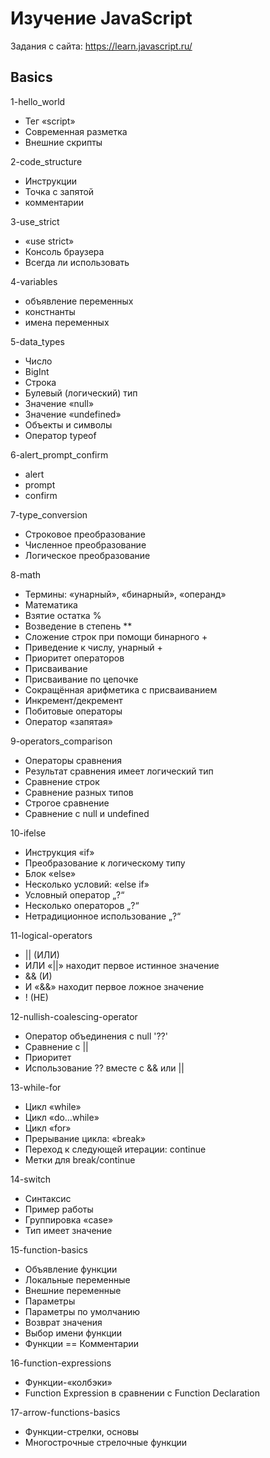 # Изучение JavaScript
Задания с сайта: https://learn.javascript.ru/


Basics
----------------------------
1-hello_world
- Тег «script»
- Современная разметка
- Внешние скрипты

2-code_structure
- Инструкции
- Точка с запятой
- комментарии

3-use_strict
- «use strict»
- Консоль браузера
- Всегда ли использовать

4-variables
- объявление переменных
- констнанты
- имена переменных

5-data_types
- Число
- BigInt
- Строка
- Булевый (логический) тип
- Значение «null»
- Значение «undefined»
- Объекты и символы
- Оператор typeof

6-alert_prompt_confirm
- alert
- prompt
- confirm

7-type_conversion
- Строковое преобразование
- Численное преобразование
- Логическое преобразование

8-math
- Термины: «унарный», «бинарный», «операнд»
- Математика
- Взятие остатка %
- Возведение в степень **
- Сложение строк при помощи бинарного +
- Приведение к числу, унарный +
- Приоритет операторов
- Присваивание
- Присваивание по цепочке
- Сокращённая арифметика с присваиванием
- Инкремент/декремент
- Побитовые операторы
- Оператор «запятая»

9-operators_comparison
- Операторы сравнения
- Результат сравнения имеет логический тип
- Сравнение строк
- Сравнение разных типов
- Строгое сравнение
- Сравнение с null и undefined

10-ifelse
- Инструкция «if»
- Преобразование к логическому типу
- Блок «else»
- Несколько условий: «else if»
- Условный оператор „?“
- Несколько операторов „?“
- Нетрадиционное использование „?“

11-logical-operators
- || (ИЛИ)
- ИЛИ «||» находит первое истинное значение
- && (И)
- И «&&» находит первое ложное значение
- ! (НЕ)

12-nullish-coalescing-operator
- Оператор объединения с null '??'
- Сравнение с ||
- Приоритет
- Использование ?? вместе с && или ||

13-while-for
- Цикл «while»
- Цикл «do…while»
- Цикл «for»
- Прерывание цикла: «break»
- Переход к следующей итерации: continue
- Метки для break/continue

14-switch
- Синтаксис
- Пример работы
- Группировка «case»
- Тип имеет значение

15-function-basics
- Объявление функции
- Локальные переменные
- Внешние переменные
- Параметры
- Параметры по умолчанию
- Возврат значения
- Выбор имени функции
- Функции == Комментарии

16-function-expressions
- Функции-«колбэки»
- Function Expression в сравнении с Function Declaration


17-arrow-functions-basics
- Функции-стрелки, основы
- Многострочные стрелочные функции
